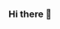 ### Hi there 👋

<!--
**serhat-alkin/serhat-alkin** is a ✨ _special_ ✨ repository because its `README.md` (this file) appears on your GitHub profile.

  <p align = "center">
  <img src = "https://github-readme-stats.vercel.app/api?username=serhat-alkin&show_icons=true&theme=dracula">
